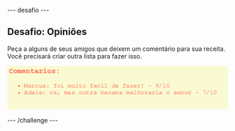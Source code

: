 \--- desafio \---

## Desafio: Opiniões

Peça a alguns de seus amigos que deixem um comentário para sua receita. Você precisará criar outra lista para fazer isso.

![screenshot](images/recipe-reviews.png)

\--- /challenge \---